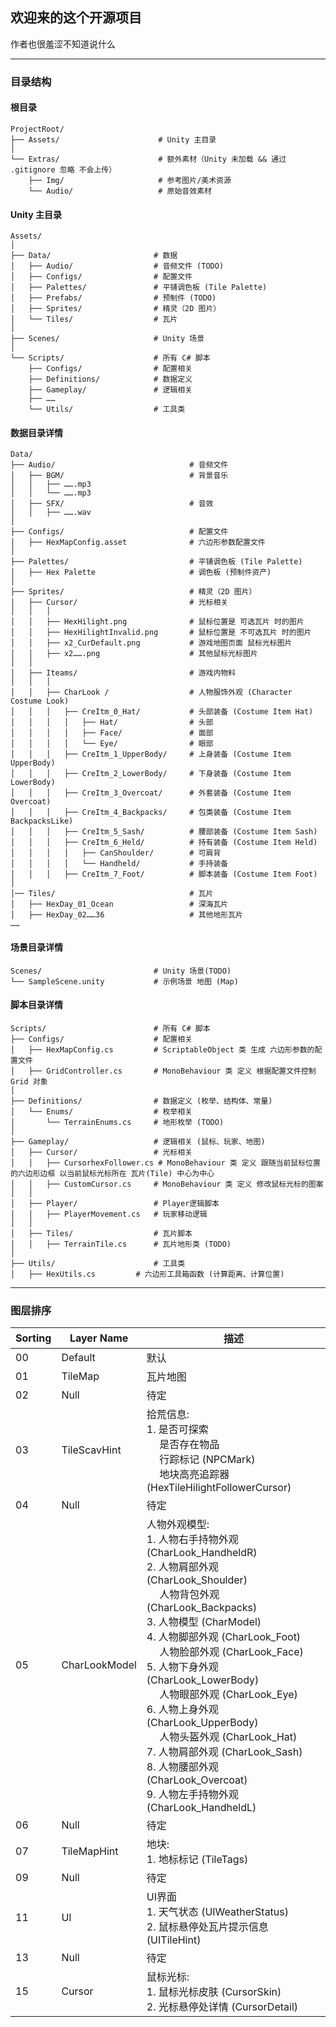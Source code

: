 ## 欢迎来的这个开源项目

作者也很羞涩不知道说什么

---
### 目录结构
#### 根目录

``` test
ProjectRoot/
├── Assets/                      # Unity 主目录
│
└── Extras/                      # 额外素材（Unity 未加载 && 通过 .gitignore 忽略 不会上传）
    ├── Img/                     # 参考图片/美术资源
    └── Audio/                   # 原始音效素材
```

#### Unity 主目录

``` test
Assets/
│
├── Data/                       # 数据
│   ├── Audio/                  # 音频文件 (TODO)
│   ├── Configs/                # 配置文件
│   ├── Palettes/               # 平铺调色板 (Tile Palette)
│   ├── Prefabs/                # 预制件 (TODO)
│   ├── Sprites/                # 精灵（2D 图片）
│   └── Tiles/                  # 瓦片
│
├── Scenes/                     # Unity 场景
│
└── Scripts/                    # 所有 C# 脚本
    ├── Configs/                # 配置相关
    ├── Definitions/            # 数据定义 
    ├── Gameplay/               # 逻辑相关
    ├── ……
    └── Utils/                  # 工具类
```


#### 数据目录详情

``` test
Data/ 
├── Audio/                              # 音频文件
│   ├── BGM/                            # 背景音乐
│   │   ├── …….mp3
│   │   └── …….mp3
│   ├── SFX/                            # 音效
│   │   ├── …….wav
│
├── Configs/                            # 配置文件
│   ├── HexMapConfig.asset              # 六边形参数配置文件
│
├── Palettes/                           # 平铺调色板 (Tile Palette)
│   ├── Hex Palette                     # 调色板 (预制件资产)
│
├── Sprites/                            # 精灵（2D 图片）
│   ├── Cursor/                         # 光标相关
│   │   │
│   │   ├── HexHilight.png              # 鼠标位置是 可选瓦片 时的图片
│   │   ├── HexHilightInvalid.png       # 鼠标位置是 不可选瓦片 时的图片
│   │   ├── x2_CurDefault.png           # 游戏地图页面 鼠标光标图片
│   │   ├── x2…….png                    # 其他鼠标光标图片
│   │
│   ├── Iteams/                         # 游戏内物料
│   │   │
│   │   ├── CharLook /                  # 人物服饰外观 (Character Costume Look)
│   │   │   ├── CreItm_0_Hat/           # 头部装备 (Costume Item Hat)
│   │   │   │   ├── Hat/                # 头部
│   │   │   │   ├── Face/               # 面部
│   │   │   │   └── Eye/                # 眼部
│   │   │   ├── CreItm_1_UpperBody/     # 上身装备 (Costume Item UpperBody)
│   │   │   ├── CreItm_2_LowerBody/     # 下身装备 (Costume Item LowerBody)
│   │   │   ├── CreItm_3_Overcoat/      # 外套装备 (Costume Item Overcoat)
│   │   │   ├── CreItm_4_Backpacks/     # 包类装备 (Costume Item BackpacksLike)
│   │   │   ├── CreItm_5_Sash/          # 腰部装备 (Costume Item Sash)
│   │   │   ├── CreItm_6_Held/          # 持有装备 (Costume Item Held)
│   │   │   │   ├── CanShoulder/        # 可肩背
│   │   │   │   └── Handheld/           # 手持装备
│   │   │   ├── CreItm_7_Foot/          # 脚本装备 (Costume Item Foot)
│
│── Tiles/                              # 瓦片
│   ├── HexDay_01_Ocean                 # 深海瓦片
│   ├── HexDay_02……36                   # 其他地形瓦片
……
```

#### 场景目录详情

``` test
Scenes/                         # Unity 场景(TODO)
└── SampleScene.unity           # 示例场景 地图 (Map)
```

#### 脚本目录详情
``` test
Scripts/                        # 所有 C# 脚本
├── Configs/                    # 配置相关
│   ├── HexMapConfig.cs         # ScriptableObject 类 生成 六边形参数的配置文件
│   ├── GridController.cs       # MonoBehaviour 类 定义 根据配置文件控制 Grid 对象
│
├── Definitions/                # 数据定义 (枚举、结构体、常量)
│   └── Enums/                  # 枚举相关
│       └── TerrainEnums.cs     # 地形枚举 (TODO)
│   
├── Gameplay/                   # 逻辑相关 (鼠标、玩家、地图)
│   ├── Cursor/                 # 光标相关
│   │   ├── CursorhexFollower.cs # MonoBehaviour 类 定义 跟随当前鼠标位置的六边形边框 以当前鼠标光标所在 瓦片(Tile) 中心为中心
│   │   ├── CustomCursor.cs     # MonoBehaviour 类 定义 修改鼠标光标的图案
│   │
│   ├── Player/                 # Player逻辑脚本
│   │   ├── PlayerMovement.cs   # 玩家移动逻辑
│   │
│   ├── Tiles/                  # 瓦片脚本
│   │   ├── TerrainTile.cs      # 瓦片地形类 (TODO)
│
├── Utils/                      # 工具类
│   ├── HexUtils.cs         # 六边形工具箱函数 (计算距离、计算位置)
```

---

### 图层排序
<!-- #region Sorting Layer (排序图层) -->
| Sorting | Layer Name | 描述 |
| ---- | ---- | ---- |
| 00 | Default | 默认 |
| 01 | TileMap | 瓦片地图 |
| 02 | Null | 待定 |
| 03 | TileScavHint | 拾荒信息: <br> 1. 是否可探索 <br>&emsp; 是否存在物品 <br>&emsp; 行踪标记 (NPCMark) <br>&emsp; 地块高亮追踪器 (HexTileHilightFollowerCursor) |
| 04 | Null | 待定 |
| 05 | CharLookModel | 人物外观模型:<br> 1. 人物右手持物外观(CharLook_HandheldR) <br> 2. 人物肩部外观 (CharLook_Shoulder) <br>&emsp; 人物背包外观 (CharLook_Backpacks) <br> 3. 人物模型 (CharModel) <br> 4. 人物脚部外观 (CharLook_Foot) <br>&emsp; 人物脸部外观 (CharLook_Face) <br> 5. 人物下身外观 (CharLook_LowerBody) <br>&emsp; 人物眼部外观 (CharLook_Eye) <br> 6. 人物上身外观 (CharLook_UpperBody) <br>&emsp; 人物头盔外观 (CharLook_Hat) <br> 7. 人物肩部外观 (CharLook_Sash) <br> 8. 人物腰部外观 (CharLook_Overcoat) <br> 9. 人物左手持物外观 (CharLook_HandheldL) |
| 06 | Null | 待定 |
| 07 | TileMapHint | 地块: <br> 1. 地标标记 (TileTags) |
| 09 | Null | 待定 |
| 11 | UI | UI界面 <br> 1. 天气状态 (UIWeatherStatus) <br> 2. 鼠标悬停处瓦片提示信息 (UITileHint) |
| 13 | Null | 待定 |
| 15 | Cursor | 鼠标光标: <br> 1. 鼠标光标皮肤 (CursorSkin) <br> 2. 光标悬停处详情 (CursorDetail)|
<!-- #endregion -->